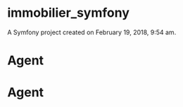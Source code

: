immobilier_symfony
==================

A Symfony project created on February 19, 2018, 9:54 am.
# Agent
# Agent
